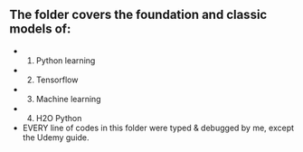 ## The folder covers the foundation and classic models of:
* 1. Python learning
* 2. Tensorflow
* 3. Machine learning
* 4. H2O Python
* EVERY line of codes in this folder were typed & debugged by me, except the Udemy guide.
